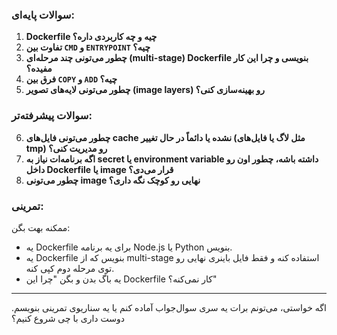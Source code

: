 

### سوالات پایه‌ای:

1. **Dockerfile چیه و چه کاربردی داره؟**
2. **تفاوت بین `CMD` و `ENTRYPOINT` چیه؟**
3. **چطور می‌تونی چند مرحله‌ای (multi-stage) Dockerfile بنویسی و چرا این کار مفیده؟**
4. **فرق بین `COPY` و `ADD` چیه؟**
5. **چطور می‌تونی لایه‌های تصویر (image layers) رو بهینه‌سازی کنی؟**

### سوالات پیشرفته‌تر:

6. **چطور می‌تونی فایل‌های cache نشده یا دائماً در حال تغییر (مثل لاگ یا فایل‌های tmp) رو مدیریت کنی؟**
7. **اگه برنامه‌ات نیاز به secret یا environment variable داشته باشه، چطور اون رو داخل Dockerfile یا image قرار می‌دی؟**
8. **چطور می‌تونی image نهایی رو کوچک نگه داری؟**

### تمرینی:

ممکنه بهت بگن:

* یه Dockerfile برای یه برنامه Node.js یا Python بنویس.
* یه Dockerfile بنویس که از multi-stage استفاده کنه و فقط فایل باینری نهایی رو توی مرحله دوم کپی کنه.
* یه باگ بدن و بگن "چرا این Dockerfile کار نمی‌کنه؟"

---

اگه خواستی، می‌تونم برات یه سری سوال‌جواب آماده کنم یا یه سناریوی تمرینی بنویسم. دوست داری با چی شروع کنیم؟
